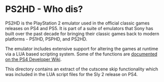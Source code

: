 # PS2HD - Who dis?

PS2HD is the PlayStation 2 emulator used in the official classic games releases on PS4 and PS5. It is part of a suite of emulators that Sony has built over the past decade for bringing their classic games back to modern platforms - PS1HD, PSPHD, and PS2HD.  

The emulator includes extensive support for altering the games at runtime via a LUA based scripting system. Some of the functions are [documented on the PS4 Developer Wiki](https://www.psdevwiki.com/ps4/PS2_Emulation#XXXX-YYYYY_config.lua).  

This directory contains an extract of the cutscene skip functionality which was included in the LUA script files for the Sly 2 release on PS4.